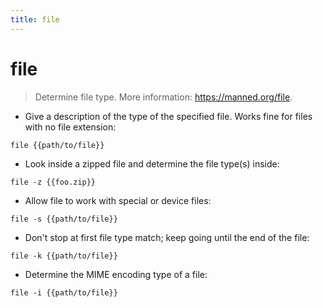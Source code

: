 ```yaml
---
title: file
---
```

# file

> Determine file type.
> More information: <https://manned.org/file>.

- Give a description of the type of the specified file. Works fine for files with no file extension:

`file {{path/to/file}}`

- Look inside a zipped file and determine the file type(s) inside:

`file -z {{foo.zip}}`

- Allow file to work with special or device files:

`file -s {{path/to/file}}`

- Don't stop at first file type match; keep going until the end of the file:

`file -k {{path/to/file}}`

- Determine the MIME encoding type of a file:

`file -i {{path/to/file}}`
